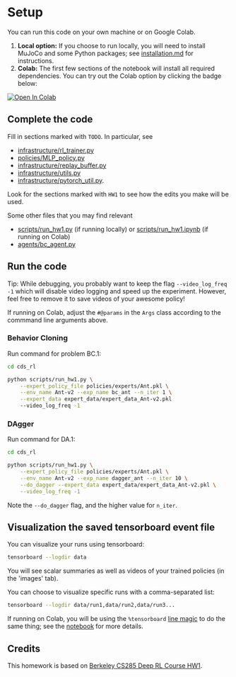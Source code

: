 # Setup

You can run this code on your own machine or on Google Colab.

1. **Local option:** If you choose to run locally, you will need to install MuJoCo and some Python packages; see [installation.md](installation.md) for instructions.
2. **Colab:** The first few sections of the notebook will install all required dependencies. You can try out the Colab option by clicking the badge below:

[![Open In Colab](https://colab.research.google.com/assets/colab-badge.svg)](https://colab.research.google.com/github/pkuderov/mipt-rl-hw-2022/blob/main/hw1/cds_rl/scripts/run_hw1.ipynb)

## Complete the code

Fill in sections marked with `TODO`. In particular, see

- [infrastructure/rl_trainer.py](cds_rl/infrastructure/rl_trainer.py)
- [policies/MLP_policy.py](cds_rl/policies/MLP_policy.py)
- [infrastructure/replay_buffer.py](cds_rl/infrastructure/replay_buffer.py)
- [infrastructure/utils.py](cds_rl/infrastructure/utils.py)
- [infrastructure/pytorch_util.py](cds_rl/infrastructure/pytorch_util.py).

Look for the sections marked with `HW1` to see how the edits you make will be used.

Some other files that you may find relevant

- [scripts/run_hw1.py](cds_rl/scripts/run_hw1.py) (if running locally) or [scripts/run_hw1.ipynb](cds_rl/scripts/run_hw1.ipynb) (if running on Colab)
- [agents/bc_agent.py](cds_rl/agents/bc_agent.py)

## Run the code

Tip: While debugging, you probably want to keep the flag `--video_log_freq -1` which will disable video logging and speed up the experiment. However, feel free to remove it to save videos of your awesome policy!

If running on Colab, adjust the `#@params` in the `Args` class according to the commmand line arguments above.

### Behavior Cloning

Run command for problem BC.1:

```bash
cd cds_rl

python scripts/run_hw1.py \
    --expert_policy_file policies/experts/Ant.pkl \
    --env_name Ant-v2 --exp_name bc_ant --n_iter 1 \
    --expert_data expert_data/expert_data_Ant-v2.pkl
    --video_log_freq -1
```

### DAgger

Run command for DA.1:

```bash
cd cds_rl

python scripts/run_hw1.py \
    --expert_policy_file policies/experts/Ant.pkl \
    --env_name Ant-v2 --exp_name dagger_ant --n_iter 10 \
    --do_dagger --expert_data expert_data/expert_data_Ant-v2.pkl \
    --video_log_freq -1
```

Note the `--do_dagger` flag, and the higher value for `n_iter`.

## Visualization the saved tensorboard event file

You can visualize your runs using tensorboard:

```bash
tensorboard --logdir data
```

You will see scalar summaries as well as videos of your trained policies (in the 'images' tab).

You can choose to visualize specific runs with a comma-separated list:

```bash
tensorboard --logdir data/run1,data/run2,data/run3...
```

If running on Colab, you will be using the `%tensorboard` [line magic](https://ipython.readthedocs.io/en/stable/interactive/magics.html) to do the same thing; see the [notebook](cds_rl/scripts/run_hw1.ipynb) for more details.

## Credits

This homework is based on [Berkeley CS285 Deep RL Course HW1](https://github.com/berkeleydeeprlcourse/homework_fall2021/tree/main/hw1).
